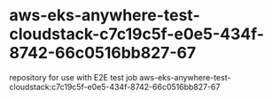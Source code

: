 # aws-eks-anywhere-test-cloudstack-c7c19c5f-e0e5-434f-8742-66c0516bb827-67
repository for use with E2E test job aws-eks-anywhere-test-cloudstack:c7c19c5f-e0e5-434f-8742-66c0516bb827-67
